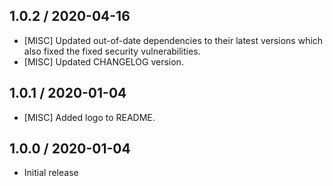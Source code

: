 ## 1.0.2 / 2020-04-16
- [MISC] Updated out-of-date dependencies to their latest versions which also fixed the fixed security vulnerabilities.
- [MISC] Updated CHANGELOG version.

## 1.0.1 / 2020-01-04
* [MISC] Added logo to README.

## 1.0.0 / 2020-01-04
* Initial release